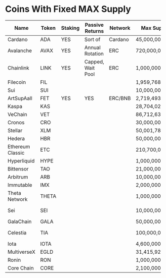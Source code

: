 # Coins With Fixed MAX Supply

| Name             | Token | Staking | Passive Returns    | Network | Max Supply     | Whitepaper                                                                                              |
| ------           | ----- | ------- | ---------------    | ------- | ----------     | ----------                                                                                              |
| Cardano          | ADA   |   YES   |     Sort of        | Cardano | 45,000,000,000 | [1](https://docs.cardano.org/about-cardano/contributions/) - [2](https://arxiv.org/pdf/2012.15254.pdf)  |
| Avalanche        | AVAX  |   YES   | Annual Rotation    |   ERC   | 720,000,000    | [Multi](https://www.avalabs.org/whitepapers)                                                            |
| Chainlink        | LINK  |   YES   | Capped, Wait Pool  |   ERC   | 1,000,000,000  | [Download](https://research.chain.link/whitepaper-v2.pdf)                                               |
| Filecoin         | FIL   |         |                    |         | 1,959,768,458  | [Download](https://filecoin.io/filecoin.pdf)                                                            |
| Sui              | SUI   |         |                    |         | 10,000,000,000 | [1](https://docs.sui.io/paper/sui.pdf) - [2](https://docs.sui.io/paper/tokenomics.pdf)                  |
| ArtSupAall       | FET   |   YES   |         YES        | ERC/BNB | 2,719,493,896  | [Link](https://fetch.ai/blog/fetch-ai-economics-white-paper)                                            |
| Kaspa            | KAS   |         |                    |         | 28,704,026,601 | [Library](https://kaspa.org/publications/)                                                              |
| VeChain          | VET   |         |                    |         | 86,712,634,466 | [Download](https://www.vechain.org/assets/whitepaper/whitepaper-1-0.pdf)                                |
| Cronos           | CRO   |         |                    |         | 30,000,000,000 | [Link](https://whitepaper.cronos.org/)                                                                  |
| Stellar          | XLM   |         |                    |         | 50,001,786,911 | [Download](https://cdn.sanity.io/files/e2r40yh6/production-i18n/39856a57fa0c6e7d646b7db88f48f17688693fe4.pdf?dl=stellar-consensus-protocol.pdf)   |
| Hedera           | HBR   |         |                    |         | 50,000,000,000 | [Library](https://hedera.com/papers)                                                                    |
| Ethereum Classic | ETC   |         |                    |         | 210,700,000    | [Library](https://ethereumclassic.org/knowledge/foundation)                                       |
| Hyperliquid      | HYPE  |         |                    |         | 1,000,000,000  | [Gitbook](https://hyperliquid.gitbook.io/hyperliquid-docs)                                             |
| Bittensor        | TAO   |         |                    |         | 21,000,000     | [Link](https://bittensor.com/whitepaper)                                                                 |
| Arbitrum         | ARB   |         |                    |         | 10,000,000,000 | [Git](https://docs.arbitrum.io/welcome/get-started)                                                       |
| Immutable        | IMX   |         |                    |         | 2,000,000,000  | [Download](https://uploads-ssl.webflow.com/646557ee455c3e16e4a9bcb3/6499367de527dd82ab7475a3_Immutable%20Whitepaper%20Update%202023%20(3).pdf)           |
| Theta Network    | THETA |         |                    |         | 1,000,000,000  | [Library](https://www.thetatoken.org/docs)                                                           |
| Sei              | SEI   |         |                    |         | 10,000,000,000 | [Github](https://github.com/sei-protocol/sei-chain/blob/main/whitepaper/Sei_Whitepaper.pdf) - [Web](https://www.sei.io/)   |
| GalaChain        | GALA  |         |                    |         | 50,000,000,000 | [Downlaod](https://news.gala.com/wp-content/uploads/2024/10/GalaChain-Decentralization-White-Paper-DRAFT.pdf)   |
| Celestia         | TIA   |         |                    |         | 100,000,000    | [Docs](https://docs.celestia.org/) - [1](https://arxiv.org/abs/1905.09274/) - [2](https://arxiv.org/abs/1809.09044/) - [3](https://discovery.ucl.ac.uk/id/eprint/10117245/)   |
| Iota             | IOTA  |         |                    |         | 4,600,000,000  | [Library](https://www.iota.org/foundation/research-papers)   |
| MultiverseX      | EGLD  |         |                    |         | 31,415,926     | [Download](https://files.multiversx.com/multiversx-whitepaper.pdf)   |
| Ronin            | RON   |         |                    |         | 1,000,000,000  | [Download](https://docs.roninchain.com/basics/white-paper)   |
| Core Chain       | CORE  |         |                    |         | 2,100,000,000  | [Git](https://whitepaper.coredao.org/core-white-paper-v1.0.7)   |


























